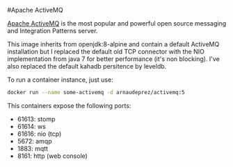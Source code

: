 #Apache ActiveMQ

[Apache ActiveMQ](http://activemq.apache.org) is the most popular and powerful open source messaging and Integration Patterns server.

This image inherits from openjdk:8-alpine and contain a default ActiveMQ installation but I replaced the default old TCP connector with the NIO implementation from java 7 for better performance (it's non blocking).
I've also replaced the default kahadb persitence by leveldb.

To run a container instance, just use:

```sh
docker run --name some-activemq -d arnaudeprez/activemq:5
```

This containers expose the following ports:
* 61613: stomp
* 61614: ws
* 61616: nio (tcp)
* 5672: amqp
* 1883: mqtt
* 8161: http (web console)
